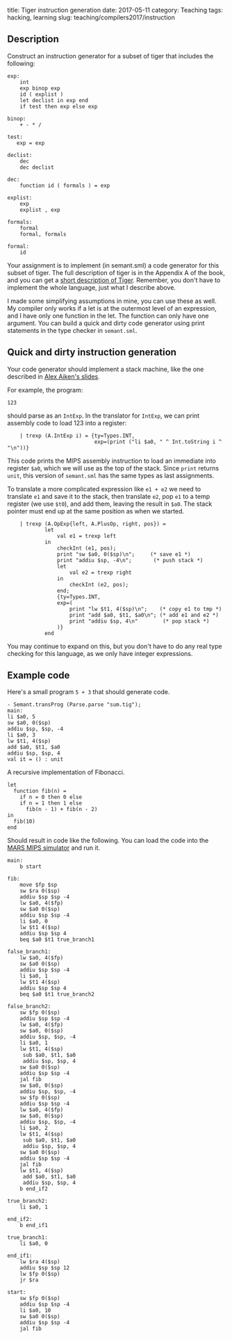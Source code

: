 title: Tiger instruction generation
date: 2017-05-11
category: Teaching
tags: hacking, learning
slug: teaching/compilers2017/instruction

## Description

Construct an instruction generator for a subset of tiger that includes
the following:

```
exp:
	int
	exp binop exp
	id ( explist )
	let declist in exp end
	if test then exp else exp

binop:
	+ - * /

test:
   exp = exp

declist:
	dec
	dec declist
		
dec: 
	function id ( formals ) = exp

explist:
	exp
	explist , exp

formals:
	formal
	formal, formals

formal:
	id

```
	
Your assignment is to implement (in semant.sml) a code generator for
this subset of tiger. The full description of tiger is in the Appendix
A of the book, and you can get a
[short description of Tiger](http://www.cs.columbia.edu/~sedwards/classes/2002/w4115/tiger.pdf). Remember,
you don't have to implement the whole language, just what I describe
above.

I made some simplifying assumptions in mine, you can use these as
well. My compiler only works if a let is at the outermost level of an
expression, and I have only one function in the let. The function can
only have one argument. You can build a quick and dirty code generator
using print statements in the type checker in `semant.sml`.

## Quick and dirty instruction generation

Your code generator should implement a stack machine, like the one
described in
[Alex Aiken's slides](http://web.stanford.edu/class/archive/cs/cs143/cs143.1112/materials/lectures/lecture12.pdf).

For example, the program:

```
123
```

should parse as an `IntExp`. In the translator for `IntExp`, we can
print assembly code to load 123 into a register:

```
    | trexp (A.IntExp i) = {ty=Types.INT,
                            exp=(print ("li $a0, " ^ Int.toString i ^ "\n"))}
```

This code prints the MIPS assembly instruction to load an immediate
into register `$a0`, which we will use as the top of the stack. Since
`print` returns `unit`, this version of `semant.sml` has the same
types as last assignments.

To translate a more complicated expression like `e1 + e2` we need to
translate `e1` and save it to the stack, then translate `e2`, pop `e1`
to a temp register (we use `$t0`), and add them, leaving the result in
`$a0`. The stack pointer must end up at the same position as when we
started.

```
    | trexp (A.OpExp{left, A.PlusOp, right, pos}) =
            let
                val e1 = trexp left
            in
                checkInt (e1, pos);
                print "sw $a0, 0($sp)\n";     (* save e1 *)
				print "addiu $sp, -4\n";       (* push stack *)
				let
                    val e2 = trexp right
                in
                    checkInt (e2, pos);
                end;
                {ty=Types.INT,
				exp=(
					print "lw $t1, 4($sp)\n";    (* copy e1 to tmp *)
					print "add $a0, $t1, $a0\n"; (* add e1 and e2 *)
					print "addiu $sp, 4\n"        (* pop stack *)
				)}
            end
```
			
You
may continue to expand on this, but you don't have to do any real type
checking for this language, as we only have integer expressions.

## Example code

Here's a small program `5 + 3` that should generate code.

```
- Semant.transProg (Parse.parse "sum.tig");
main:
li $a0, 5
sw $a0, 0($sp)
addiu $sp, $sp, -4
li $a0, 3
lw $t1, 4($sp)
add $a0, $t1, $a0
addiu $sp, $sp, 4
val it = () : unit
```

A recursive implementation of Fibonacci.

```
let
  function fib(n) =
    if n = 0 then 0 else
    if n = 1 then 1 else
      fib(n - 1) + fib(n - 2)
in
  fib(10)
end
```

Should result in code like the following. You can load the code into
the
[MARS MIPS simulator](http://courses.missouristate.edu/KenVollmar/mars/index.htm)
and run it.

```
main:
	b start

fib:
	move $fp $sp
	sw $ra 0($sp)
	addiu $sp $sp -4
	lw $a0, 4($fp)
	sw $a0 0($sp)
	addiu $sp $sp -4
	li $a0, 0
	lw $t1 4($sp)
	addiu $sp $sp 4
	beq $a0 $t1 true_branch1

false_branch1:
	lw $a0, 4($fp)
	sw $a0 0($sp)
	addiu $sp $sp -4
	li $a0, 1
	lw $t1 4($sp)
	addiu $sp $sp 4
	beq $a0 $t1 true_branch2

false_branch2:
	sw $fp 0($sp)
	addiu $sp $sp -4
	lw $a0, 4($fp)
	sw $a0, 0($sp)
	addiu $sp, $sp, -4
	li $a0, 1
	lw $t1, 4($sp)
	 sub $a0, $t1, $a0
	 addiu $sp, $sp, 4
	sw $a0 0($sp)
	addiu $sp $sp -4
	jal fib
	sw $a0, 0($sp)
	addiu $sp, $sp, -4
	sw $fp 0($sp)
	addiu $sp $sp -4
	lw $a0, 4($fp)
	sw $a0, 0($sp)
	addiu $sp, $sp, -4
	li $a0, 2
	lw $t1, 4($sp)
	 sub $a0, $t1, $a0
	 addiu $sp, $sp, 4
	sw $a0 0($sp)
	addiu $sp $sp -4
	jal fib
	lw $t1, 4($sp)
	 add $a0, $t1, $a0
	 addiu $sp, $sp, 4
	b end_if2

true_branch2:
	li $a0, 1

end_if2:
	b end_if1

true_branch1:
	li $a0, 0

end_if1:
	lw $ra 4($sp)
	addiu $sp $sp 12
	lw $fp 0($sp)
	jr $ra

start:
	sw $fp 0($sp)
	addiu $sp $sp -4
	li $a0, 10
	sw $a0 0($sp)
	addiu $sp $sp -4
	jal fib
```
